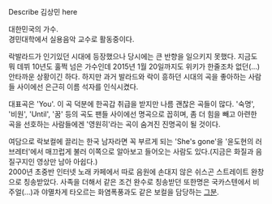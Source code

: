 Describe 김상민 here

대한민국의 가수.  
경민대학에서 실용음악 교수로 활동중이다.

락발라드가 인기있던 시대에 등장했으나 당시에는 큰 반향을 일으키지 못했다. 지금도 뭐 데뷔 10년도 훌쩍 넘은 가수인데 2015년 1월
20일까지도 위키가 한줄조차 없던(...) 안타까운 상황이긴 하다. 하지만 과거 발라드와 락이 흥하던 시대의 곡을 좋아하는 사람들 사이에선
은근히 이름 석자를 인식시켰다.

대표곡은 'You'. 이 곡 덕분에 한곡갑 취급을 받지만 나름 괜찮은 곡들이 많다. '숙명', '비원', 'Until', '꿈' 등의 곡도
팬들 사이에선 명곡으로 꼽히며, 좀 더 힘을 빼고 아련한 곡을 선호하는 사람들에겐 '영원히'라는 곡이 숨겨진 진명곡이 될 것이다.

여담으로 락보컬에 끌리는 한국 남자라면 꼭 부르게 되는 'She's gone'을 '윤도현의 러브레터'에서 매끄럽게 불러 이쪽으로 알아보고
들어오는 사람도 있다.(지금은 화질과 음질구지인 영상만 남아 아쉽다.)  
2000년 초중반 인터넷 노래 카페에서 따로 음원에 손대지 않은 쉬스곤 스트레이트 완창으로 칭송받았다. 사족을 더해서 같은 조건 완수로
칭송받던 또한명은 국카스텐에서 비주얼(...)과 야멸차게 타오르는 화염폭풍과도 같은 보컬을 담당하는
[그분](%ED%95%98%ED%98%84%EC%9A%B0.md).

